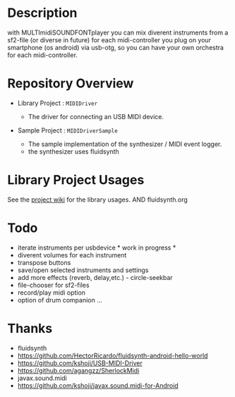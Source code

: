 Description
====
with MULTImidiSOUNDFONTplayer you can mix diverent instruments
from a sf2-file (or diverse in future)  for each midi-controller you plug on your
smartphone (os android) via usb-otg, so you can have your
own orchestra for each midi-controller. 




Repository Overview
====
- Library Project : `MIDIDriver`
    - The driver for connecting an USB MIDI device.

- Sample Project : `MIDIDriverSample`
    - The sample implementation of the synthesizer / MIDI event logger.
    - the synthesizer uses fluidsynth
  


Library Project Usages
====

See the [project wiki](https://github.com/kshoji/USB-MIDI-Driver/wiki) for the library usages.
AND fluidsynth.org


Todo
====
- iterate instruments per usbdevice * work in progress *
- diverent volumes for each instrument
- transpose buttons
- save/open selected instruments and settings
- add more effects (reverb, delay,etc.) - circle-seekbar
- file-chooser for sf2-files
- record/play midi option
- option of drum companion
...

Thanks
====
- fluidsynth
- https://github.com/HectorRicardo/fluidsynth-android-hello-world
- https://github.com/kshoji/USB-MIDI-Driver
- https://github.com/agangzz/SherlockMidi
- javax.sound.midi
- https://github.com/kshoji/javax.sound.midi-for-Android
